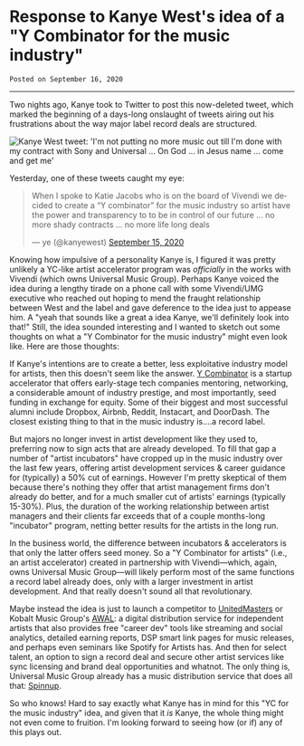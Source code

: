 # Response to Kanye West's idea of a "Y Combinator for the music industry"
`Posted on September 16, 2020`

---

Two nights ago, Kanye took to Twitter to post this now-deleted tweet, which marked the beginning of a days-long onslaught of tweets airing out his frustrations about the way major label record deals are structured.

<img src="https://i.imgur.com/8sCBy6L.png" alt="Kanye West tweet: 'I'm not putting no more music out till I'm done with my contract with Sony and Universal ... On God ... in Jesus name ... come and get me'">

Yesterday, one of these tweets caught my eye:

<blockquote class="twitter-tweet"><p lang="en" dir="ltr">When I spoke to Katie Jacobs who is on the board of Vivendi we decided to create a “Y combinator” for the music industry so artist have the power and transparency to to be in control of our future ... no more shady contracts ... no more life long deals</p>&mdash; ye (@kanyewest) <a href="https://twitter.com/kanyewest/status/1305977929180966913?ref_src=twsrc%5Etfw">September 15, 2020</a></blockquote> <script async src="https://platform.twitter.com/widgets.js" charset="utf-8"></script>

Knowing how impulsive of a personality Kanye is, I figured it was pretty unlikely a YC-like artist accelerator program was *officially* in the works with Vivendi (which owns Universal Music Group). Perhaps Kanye voiced the idea during a lengthy tirade on a phone call with some Vivendi/UMG executive who reached out hoping to mend the fraught relationship between West and the label and gave deference to the idea just to appease him. A "yeah that sounds like a great a idea Kanye, we'll definitely look into that!" Still, the idea sounded interesting and I wanted to sketch out some thoughts on what a "Y Combinator for the music industry" might even look like. Here are those thoughts:

If Kanye's intentions are to create a better, less exploitative industry model for artists, then this doesn't seem like the answer. [Y Combinator](https://en.wikipedia.org/wiki/Y_Combinator) is a startup accelerator that offers early-stage tech companies mentoring, networking, a considerable amount of industry prestige, and most importantly, seed funding in exchange for equity. Some of their biggest and most successful alumni include Dropbox, Airbnb, Reddit, Instacart, and DoorDash. The closest existing thing to that in the music industry is....a record label.

But majors no longer invest in artist development like they used to, preferring now to sign acts that are already developed. To fill that gap a number of "artist incubators" have cropped up in the music industry over the last few years, offering artist development services & career guidance for (typically) a 50% cut of earnings. However I'm pretty skeptical of them because there's nothing they offer that artist management firms don't already do better, and for a much smaller cut of artists' earnings (typically 15-30%). Plus, the duration of the working relationship between artist managers and their clients far exceeds that of a couple months-long "incubator" program, netting better results for the artists in the long run.

In the business world, the difference between incubators & accelerators is that only the latter offers seed money. So a "Y Combinator for artists" (i.e., an artist accelerator) created in partnership with Vivendi—which, again, owns Universal Music Group—will likely perform most of the same functions a record label already does, only with a larger investment in artist development. And that really doesn't sound all that revolutionary.

Maybe instead the idea is just to launch a competitor to [UnitedMasters](https://unitedmasters.com/) or Kobalt Music Group's [AWAL](https://www.awal.com/): a digital distribution service for independent artists that also provides free "career dev" tools like streaming and social analytics, detailed earning reports, DSP smart link pages for music releases, and perhaps even seminars like Spotify for Artists has. And then for select talent, an option to sign a record deal and secure other artist services like sync licensing and brand deal opportunities and whatnot. The only thing is, Universal Music Group already has a music distribution service that does all that: [Spinnup](https://spinnup.com/uc/).

So who knows! Hard to say exactly what Kanye has in mind for this "YC for the music industry" idea, and given that it *is* Kanye, the whole thing might not even come to fruition. I'm looking forward to seeing how (or if) any of this plays out.
